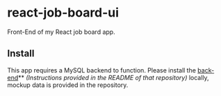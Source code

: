 # react-job-board-ui
Front-End of my React job board app. 

## Install
This app requires a MySQL backend to function. Please install the [back-end](https://github.com/CedricAOUN/react-job-board-backend/tree/main)** *(Instructions provided in the README of that repository)* locally, mockup data is provided in the repository. 



